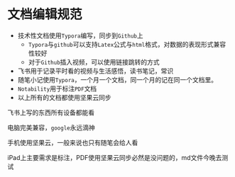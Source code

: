 # 文档编辑规范

- 技术性文档使用`Typora`编写，同步到`Github`上
  - `Typora`与`github`可以支持`Latex`公式与`html`格式，对数据的表现形式兼容性较好
  - 对于`Github`插入视频，可以使用链接跳转的方式
- 飞书用于记录平时看的视频与生活感悟，读书笔记，常识
- 随笔小记使用`Typora`，一个月一个文档，同一个月的记在同一个文档里。
- `Notability`用于标注`PDF`文档
- 以上所有的文档都使用坚果云同步



飞书上写的东西所有设备都能看

电脑完美兼容，`google`永远滴神

手机使用坚果云，一般来说也只有随笔会给人看

iPad上主要需求是标注，PDF使用坚果云同步必然是没问题的，md文件今晚去测试